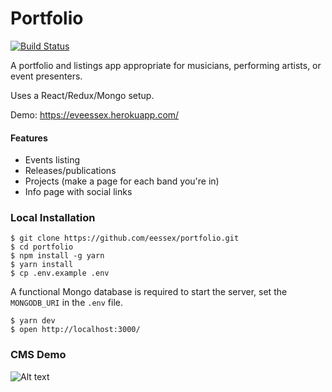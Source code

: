 # Portfolio
[![Build Status](https://travis-ci.com/eessex/portfolio.svg?branch=master)](https://travis-ci.com/eessex/portfolio)

A portfolio and listings app appropriate for musicians, performing artists, or event presenters.

Uses a React/Redux/Mongo setup.

Demo: https://eveessex.herokuapp.com/

#### Features

- Events listing
- Releases/publications
- Projects (make a page for each band you're in)
- Info page with social links


### Local Installation
```
$ git clone https://github.com/eessex/portfolio.git
$ cd portfolio
$ npm install -g yarn
$ yarn install
$ cp .env.example .env
```
A functional Mongo database is required to start the server, set the `MONGODB_URI` in the `.env` file.

```
$ yarn dev
$ open http://localhost:3000/
```

### CMS Demo
![Alt text](https://s3.amazonaws.com/eve-portfolio/assets/portfolio-demo.gif  "Demo gif")

